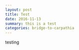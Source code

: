 ```yaml
---
layout: post
title: Test
date: 2016-11-13
summary: this is a test
categories: bridge-to-carpathia
---
```

testing
